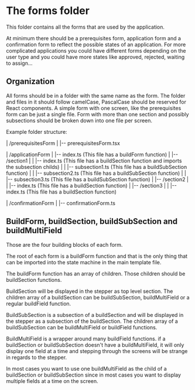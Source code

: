 # The forms folder

This folder contains all the forms that are used by the application.

At minimum there should be a prerequisites form, application form and a confirmation form to reflect the possible states of an application.
For more complicated applications you could have different forms depending on the user type and you could have more states like approved, rejected, waiting to assign...

## Organization

All forms should be in a folder with the same name as the form. The folder and files in it should follow camelCase, PascalCase should be reserved for React components.
A simple form with one screen, like the prerequisites form can be just a single file.
Form with more than one section and possibly subsections should be broken down into one file per screen.

Example folder structure:

| /prerequisitesForm
| |-- prerequisitesForm.tsx

| /applicationForm
| |-- index.ts (This file has a buildForm function)
| |-- /section1
| | |-- index.ts (This file has a buildSection function and imports the subsection childs)
| | |-- subsection1.ts (This file has a buildSubSection function)
| | |-- subsection2.ts (This file has a buildSubSection function)
| | |-- subsection3.ts (This file has a buildSubSection function)
| |-- /section2
| | |-- index.ts (This file has a buildSection function)
| |-- /section3
| | |-- index.ts (This file has a buildSection function)

| /confirmationForm
| |-- confirmationForm.ts

## BuildForm, buildSection, buildSubSection and buildMultiField

Those are the four building blocks of each form.

The root of each form is a buildForm function and that is the only thing that can be imported into the state machine in the main template file.

The buildForm function has an array of children. Those children should be buildSection functions.

BuildSection will be displayed in the stepper as top level section. The children array of a buildSection can be buildSubSection, buildMultiField or a regular buildField function.

BuildSubSection is a subsection of a buildSection and will be displayed in the stepper as a subsection of the buildSection. The children array of a buildSubSection can be buildMultiField or buildField functions.

BuildMultiField is a wrapper around many buildField functions. if a buildSection or buildSubSection doesn't have a buildMultiField, it will only display one field at a time and stepping through the screens will be strange in regards to the stepper.

In most cases you want to use one buildMultiField as the child of a buildSection or buildSubSection since in most cases you want to display multiple fields at a time on the screen.
